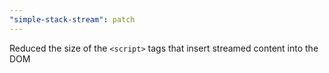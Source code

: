 ```yaml
---
"simple-stack-stream": patch
---
```


Reduced the size of the `<script>` tags that insert streamed content into the DOM